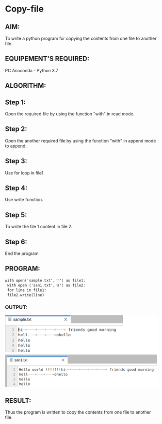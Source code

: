 # Copy-file
## AIM:
To write a python program for copying the contents from one file to another file.
## EQUIPEMENT'S REQUIRED: 
PC
Anaconda - Python 3.7
## ALGORITHM: 
## Step 1:
Open the required file by using the function "with" in read mode.
## Step 2:
Open the another required file by using the function "with" in append mode to append.
## Step 3:
Use for loop in file1.
## Step 4:
Use write function.
## Step 5:
To write the file 1 content in file 2.
## Step 6:
End the program

## PROGRAM:
```
with open('sample.txt','r') as file1:
 with open ('san1.txt','a') as file2:
 for line in file1:
 file2.write(line)
 ```
### OUTPUT:
![model](1.png)


## RESULT:
Thus the program is written to copy the contents from one file to another file.